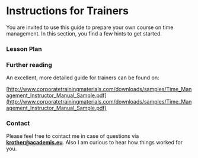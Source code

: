 
# Instructions for Trainers

You are invited to use this guide to prepare your own course on time management. In this section, you find a few hints to get started.

### Lesson Plan



### Further reading

An excellent, more detailed guide for trainers can be found on:

[http://www.corporatetrainingmaterials.com/downloads/samples/Time_Management_Instructor_Manual_Sample.pdf](http://www.corporatetrainingmaterials.com/downloads/samples/Time_Management_Instructor_Manual_Sample.pdf)


### Contact

Please feel free to contact me in case of questions via **krother@academis.eu**. Also I am curious to hear how things worked for you.

